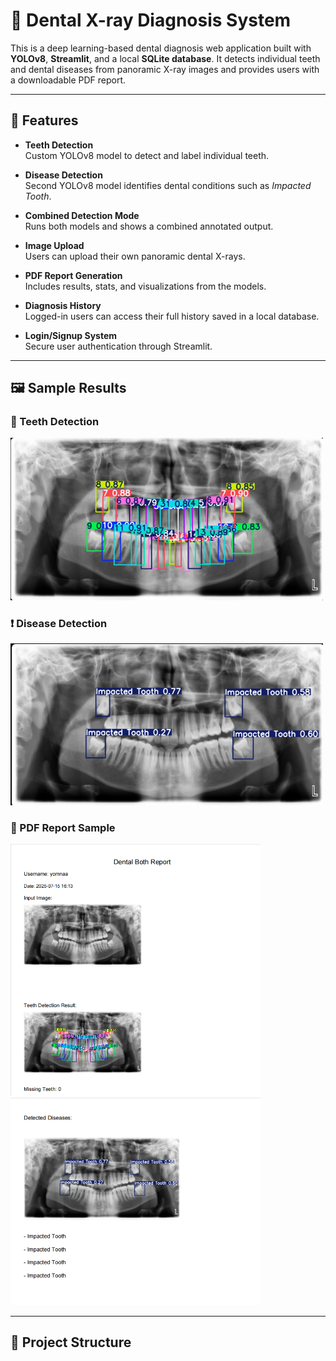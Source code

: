 # 🦷 Dental X-ray Diagnosis System

This is a deep learning-based dental diagnosis web application built with **YOLOv8**, **Streamlit**, and a local **SQLite database**. It detects individual teeth and dental diseases from panoramic X-ray images and provides users with a downloadable PDF report.

---

## 📌 Features

- **Teeth Detection**  
  Custom YOLOv8 model to detect and label individual teeth.

- **Disease Detection**  
  Second YOLOv8 model identifies dental conditions such as *Impacted Tooth*.

- **Combined Detection Mode**  
  Runs both models and shows a combined annotated output.

- **Image Upload**  
  Users can upload their own panoramic dental X-rays.

- **PDF Report Generation**  
  Includes results, stats, and visualizations from the models.

- **Diagnosis History**  
  Logged-in users can access their full history saved in a local database.

- **Login/Signup System**  
  Secure user authentication through Streamlit.

---

## 🖼️ Sample Results

### 🦷 Teeth Detection  
<img src="screenshots/teeth_detection.png" width="500"/>

### ❗ Disease Detection  
<img src="screenshots/disease_detection.png" width="500"/>

### 🧾 PDF Report Sample  
<img src="screenshots/pdf_sample.png" width="400"/>
<img src="screenshots/pdf_sample2.png" width="400"/>

---

## 📂 Project Structure



